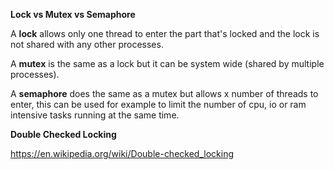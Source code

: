 **Lock vs Mutex vs Semaphore**

A **lock** allows only one thread to enter the part that's locked and the lock is not shared with any other processes.

A **mutex** is the same as a lock but it can be system wide (shared by multiple processes).

A **semaphore** does the same as a mutex but allows x number of threads to enter, 
this can be used for example to limit the number of cpu, io or ram intensive tasks running at the same time.



**Double Checked Locking**

https://en.wikipedia.org/wiki/Double-checked_locking

